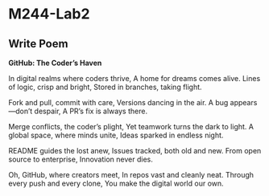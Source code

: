 # M244-Lab2

## Write Poem

**GitHub: The Coder’s Haven**

In digital realms where coders thrive,
A home for dreams comes alive.
Lines of logic, crisp and bright,
Stored in branches, taking flight.

Fork and pull, commit with care,
Versions dancing in the air.
A bug appears—don’t despair,
A PR’s fix is always there.

Merge conflicts, the coder’s plight,
Yet teamwork turns the dark to light.
A global space, where minds unite,
Ideas sparked in endless night.

README guides the lost anew,
Issues tracked, both old and new.
From open source to enterprise,
Innovation never dies.

Oh, GitHub, where creators meet,
In repos vast and cleanly neat.
Through every push and every clone,
You make the digital world our own.